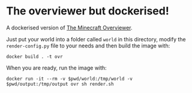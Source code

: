 The overviewer but dockerised! 
==============================

A dockerised version of [The Minecraft Overviewer](http://docs.overviewer.org/en/latest/).

Just put your world into a folder called `world` in this directory, modify the `render-config.py` file to your needs and then build the image with:

```shell script
docker build . -t ovr
```

When you are ready, run the image with:

```shell script
docker run -it --rm -v $pwd/world:/tmp/world -v $pwd/output:/tmp/output ovr sh render.sh
```
